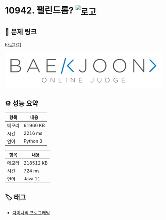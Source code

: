 # 10942. 팰린드롬? <img src="https://d2gd6pc034wcta.cloudfront.net/tier/12.svg" alt="로고" height="32" style="vertical-align: middle;" />

## 🔗 문제 링크

[바로가기](https://www.acmicpc.net/problem/10942)

![백준 로고](../../images/boj.png)

## ⚙️ 성능 요약

| 항목   | 내용     |
| ------ | -------- |
| 메모리 | 61960 KB |
| 시간   | 2216 ms  |
| 언어   | Python 3 |

| 항목   | 내용      |
| ------ | --------- |
| 메모리 | 218512 KB |
| 시간   | 724 ms    |
| 언어   | Java 11   |

## 🏷️ 태그

- [다이나믹 프로그래밍](https://www.acmicpc.net/problemset?sort=ac_desc&algo=25)
